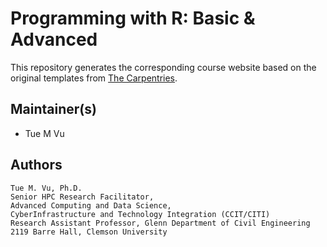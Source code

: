 # Programming with R: Basic & Advanced

This repository generates the corresponding course website based on the original templates
from [The Carpentries](https://carpentries.org/).

## Maintainer(s)

* Tue M Vu

## Authors
```
Tue M. Vu, Ph.D. 
Senior HPC Research Facilitator,
Advanced Computing and Data Science,
CyberInfrastructure and Technology Integration (CCIT/CITI)
Research Assistant Professor, Glenn Department of Civil Engineering
2119 Barre Hall, Clemson University
```
